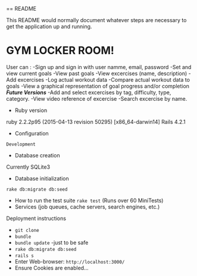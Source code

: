 == README

This README would normally document whatever steps are necessary to get the
application up and running.
# GYM LOCKER ROOM!

User can :
-Sign up and sign in with user namme, email, password
-Set and view current goals
-View past goals
-View excercises (name, description)
-Add excercises	
-Log actual workout data
-Compare actual workout data to goals
-View a graphical representation of goal progress and/or completion
***Future Versions***
-Add and select excercises by tag, difficulty, type, category. 
-View video reference of excercise
-Search excercise by name.

* Ruby version


ruby 2.2.2p95 (2015-04-13 revision 50295) [x86_64-darwin14]
Rails 4.2.1

* Configuration
 

`Development`
* Database creation


Currently SQLite3
* Database initialization


`rake db:migrate db:seed`

* How to run the test suite
`rake test`
(Runs over 60 MiniTests)
* Services (job queues, cache servers, search engines, etc.)



Deployment instructions


* `git clone`
* `bundle`
* `bundle update` -just to be safe
* `rake db:migrate db:seed`
* `rails s`
* Enter Web-browser: `http://localhost:3000/`
* Ensure Cookies are enabled...

